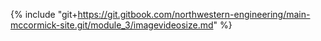 {% include "git+https://git.gitbook.com/northwestern-engineering/main-mccormick-site.git/module_3/imagevideosize.md" %}




